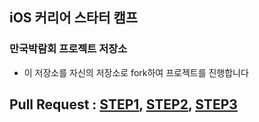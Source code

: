 ## iOS 커리어 스타터 캠프

### 만국박람회 프로젝트 저장소

- 이 저장소를 자신의 저장소로 fork하여 프로젝트를 진행합니다

## Pull Request : [STEP1](https://github.com/yagom-academy/ios-exposition-universelle/pull/34), [STEP2](https://github.com/yagom-academy/ios-exposition-universelle/pull/59), [STEP3](https://github.com/yagom-academy/ios-exposition-universelle/pull/71)
